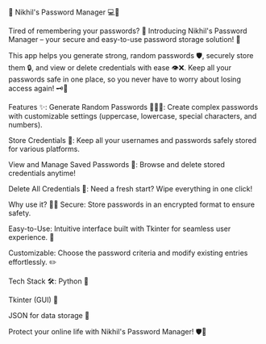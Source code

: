 
🔐 Nikhil's Password Manager 💻🔑

Tired of remembering your passwords? 🤔 Introducing Nikhil's Password Manager – your secure and easy-to-use password storage solution! 🎉

This app helps you generate strong, random passwords 🛡️, securely store them 🔒, and view or delete credentials with ease 👁️❌. Keep all your passwords safe in one place, so you never have to worry about losing access again! 🗝️💾

Features ✨:
Generate Random Passwords 🧑‍💻💥: Create complex passwords with customizable settings (uppercase, lowercase, special characters, and numbers).

Store Credentials 💾: Keep all your usernames and passwords safely stored for various platforms.

View and Manage Saved Passwords 👀: Browse and delete stored credentials anytime!

Delete All Credentials 🧹: Need a fresh start? Wipe everything in one click!

Why use it? 🤷‍♂️
Secure: Store passwords in an encrypted format to ensure safety.

Easy-to-Use: Intuitive interface built with Tkinter for seamless user experience. 🎨

Customizable: Choose the password criteria and modify existing entries effortlessly. ✏️

Tech Stack 🛠️:
Python 🐍

Tkinter (GUI) 🎨

JSON for data storage 📂

Protect your online life with Nikhil's Password Manager! 🛡️💼
